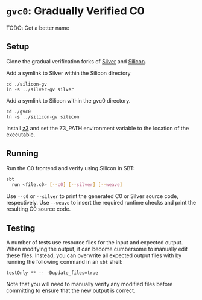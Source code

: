 # `gvc0`: Gradually Verified C0

TODO: Get a better name

## Setup
Clone the gradual verification forks of [Silver](https://github.com/gradual-verification/silver-gv) and [Silicon](https://github.com/gradual-verification/silver-gv).

Add a symlink to Silver within the Silicon directory
```
cd ./silicon-gv
ln -s ../silver-gv silver
```
Add a symlink to Silicon within the gvc0 directory.
```
cd ./gvc0
ln -s ../silicon-gv silicon
```
Install [z3](https://github.com/Z3Prover/z3/releases) and set the Z3_PATH environment variable to the location of the executable.


## Running

Run the C0 frontend and verify using Silicon in SBT:

```sh
sbt
  run <file.c0> [--c0] [--silver] [--weave]
```

Use `--c0` or `--silver` to print the generated C0 or Silver source code, respectively. Use `--weave` to insert the required runtime checks and print the resulting C0 source code.

## Testing

A number of tests use resource files for the input and expected output. When modifying the output, it can become cumbersome to manually edit these files. Instead, you can overwrite all expected output files with by running the following command in an `sbt` shell:

    testOnly ** -- -Dupdate_files=true

Note that you will need to manually verify any modified files before committing to ensure that the new output is correct.
